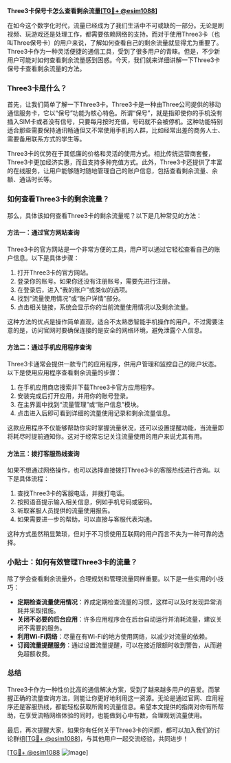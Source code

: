 **Three3卡保号卡怎么查看剩余流量[[TG💪+ @esim1088](https://t.me/s/esim1088)]**

在如今这个数字化时代，流量已经成为了我们生活中不可或缺的一部分。无论是刷视频、玩游戏还是处理工作，都需要依赖网络的支持。而对于使用Three3卡（也叫Three保号卡）的用户来说，了解如何查看自己的剩余流量就显得尤为重要了。Three3卡作为一种灵活便捷的通信工具，受到了很多用户的青睐。但是，不少新用户可能对如何查看剩余流量感到困惑。今天，我们就来详细讲解一下Three3卡保号卡查看剩余流量的方法。

### Three3卡是什么？

首先，让我们简单了解一下Three3卡。Three3卡是一种由Three公司提供的移动通信服务卡，它以“保号”功能为核心特色。所谓“保号”，就是指即使你的手机没有插入SIM卡或者没有信号，只要每月按时充值，号码就不会被停机。这种功能特别适合那些需要保持通讯畅通但又不常使用手机的人群，比如经常出差的商务人士、需要备用联系方式的学生等。

Three3卡的优势在于其低廉的价格和灵活的使用方式。相比传统运营商套餐，Three3卡更加经济实惠，而且支持多种充值方式。此外，Three3卡还提供了丰富的在线服务，让用户能够随时随地管理自己的账户信息，包括查看剩余流量、余额、通话时长等。

### 如何查看Three3卡的剩余流量？

那么，具体该如何查看Three3卡的剩余流量呢？以下是几种常见的方法：

#### 方法一：通过官方网站查询

Three3卡的官方网站是一个非常方便的工具，用户可以通过它轻松查看自己的账户信息。以下是具体步骤：

1. 打开Three3卡的官方网站。
2. 登录你的账号。如果你还没有注册账号，需要先进行注册。
3. 在登录后，进入“我的账户”或类似的选项。
4. 找到“流量使用情况”或“账户详情”部分。
5. 点击相关链接，系统会显示你的当前流量使用情况以及剩余流量。

这种方法的优点是操作简单直观，适合不太熟悉智能手机操作的用户。不过需要注意的是，访问官网时要确保连接的是安全的网络环境，避免泄露个人信息。

#### 方法二：通过手机应用程序查询

Three3卡通常会提供一款专门的应用程序，供用户管理和监控自己的账户状态。以下是使用应用程序查看剩余流量的步骤：

1. 在手机应用商店搜索并下载Three3卡官方应用程序。
2. 安装完成后打开应用，并用你的账号登录。
3. 在主界面中找到“流量管理”或“账户信息”模块。
4. 点击进入后即可看到详细的流量使用记录和剩余流量信息。

这款应用程序不仅能够帮助你实时掌握流量状况，还可以设置提醒功能，当流量即将耗尽时提前通知你。这对于经常忘记关注流量使用的用户来说尤其有用。

#### 方法三：拨打客服热线查询

如果不想通过网络操作，也可以选择直接拨打Three3卡的客服热线进行咨询。以下是具体流程：

1. 查找Three3卡的客服电话，并拨打电话。
2. 按照语音提示输入相关信息，例如手机号码或密码。
3. 听取客服人员提供的流量使用报告。
4. 如果需要进一步的帮助，可以直接与客服代表沟通。

这种方式虽然稍显繁琐，但对于不习惯使用互联网的用户而言不失为一种可靠的选择。

### 小贴士：如何有效管理Three3卡的流量？

除了学会查看剩余流量外，合理规划和管理流量同样重要。以下是一些实用的小技巧：

- **定期检查流量使用情况**：养成定期检查流量的习惯，这样可以及时发现异常消耗并采取措施。
- **关闭不必要的后台应用**：许多应用程序会在后台自动运行并消耗流量，建议关闭不需要的服务。
- **利用Wi-Fi网络**：尽量在有Wi-Fi的地方使用网络，以减少对流量的依赖。
- **订阅流量提醒服务**：通过设置流量提醒，可以在接近限额时收到警告，从而避免超额收费。

### 总结

Three3卡作为一种性价比高的通信解决方案，受到了越来越多用户的喜爱。而掌握正确的流量查询方法，则能让你更好地利用这一资源。无论是通过官网、应用程序还是客服热线，都能轻松获取所需的流量信息。希望本文提供的指南对你有所帮助，在享受流畅网络体验的同时，也能做到心中有数，合理规划流量使用。

最后，再次提醒大家，如果你有任何关于Three3卡的问题，都可以加入我们的讨论群组[[TG💪+ @esim1088](https://t.me/s/esim1088)]，与其他用户一起交流经验，共同进步！

[[TG💪+ @esim1088](https://t.me/s/esim1088) ![Image](https://i.postimg.cc/4NQfJmqS/Snipaste-2025-05-13-00-14-12.png)]
